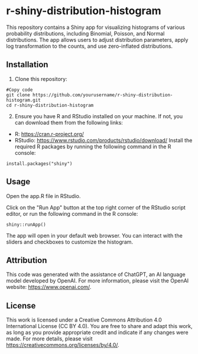 # r-shiny-distribution-histogram

This repository contains a Shiny app for visualizing histograms of various probability distributions, including Binomial, Poisson, and Normal distributions. The app allows users to adjust distribution parameters, apply log transformation to the counts, and use zero-inflated distributions.

## Installation
1.  Clone this repository:


```{bash}
#Copy code
git clone https://github.com/yourusername/r-shiny-distribution-histogram.git
cd r-shiny-distribution-histogram
```

2.  Ensure you have R and RStudio installed on your machine. If not, you can download them from the following links:

* R: https://cran.r-project.org/
* RStudio: https://www.rstudio.com/products/rstudio/download/
Install the required R packages by running the following command in the R console:

```{r}
install.packages("shiny")
```
## Usage

Open the app.R file in RStudio.

Click on the "Run App" button at the top right corner of the RStudio script editor, or run the following command in the R console:

```{r}
shiny::runApp()
```
The app will open in your default web browser. You can interact with the sliders and checkboxes to customize the histogram.

## Attribution
This code was generated with the assistance of ChatGPT, an AI language model developed by OpenAI. For more information, please visit the OpenAI website: https://www.openai.com/.

## License
This work is licensed under a Creative Commons Attribution 4.0 International License (CC BY 4.0). You are free to share and adapt this work, as long as you provide appropriate credit and indicate if any changes were made. For more details, please visit https://creativecommons.org/licenses/by/4.0/.
